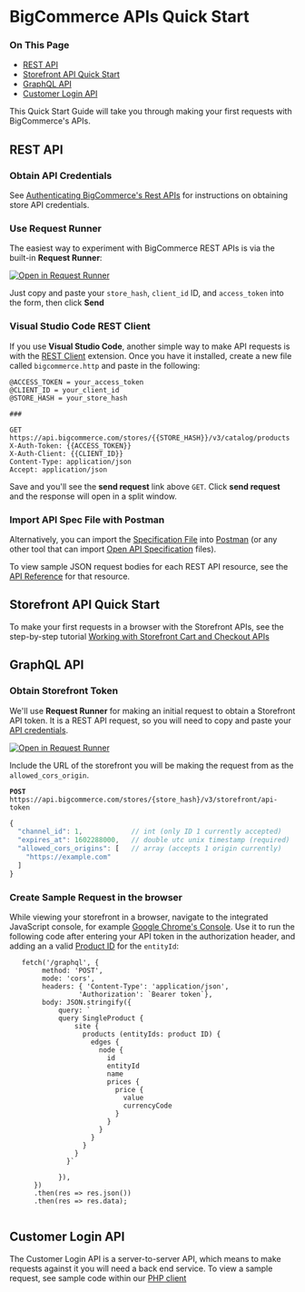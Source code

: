 # BigCommerce APIs Quick Start

<div class="otp" id="no-index">

### On This Page
- [REST API](#rest-api)
- [Storefront API Quick Start](#storefront-api-quick-start)
- [GraphQL API](#graphql-api)
- [Customer Login API](#customer-login-api)

</div>

This Quick Start Guide will take you through making your first requests with BigCommerce's APIs.

## REST API 

### Obtain API Credentials

See [Authenticating BigCommerce's Rest APIs](https://developer.bigcommerce.com/api-docs/getting-started/authentication/rest-api-authentication#obtaining-store-api-credentials#obtaining-store-api-credentials) for instructions on obtaining store API credentials.

### Use Request Runner

The easiest way to experiment with BigCommerce REST APIs is via the built-in **Request Runner**:

[![Open in Request Runner](https://storage.googleapis.com/bigcommerce-production-dev-center/images/Open-Request-Runner.svg)](https://developer.bigcommerce.com/api-reference/store-management/catalog/products/getproducts#requestrunner)

Just copy and paste your `store_hash`, `client_id` ID, and `access_token` into the form, then click **Send**

### Visual Studio Code REST Client

If you use **Visual Studio Code**, another simple way to make API requests is with the [REST Client](https://marketplace.visualstudio.com/items?itemName=humao.rest-client) extension. Once you have it installed, create a new file called `bigcommerce.http` and paste in the following:

```http
@ACCESS_TOKEN = your_access_token
@CLIENT_ID = your_client_id
@STORE_HASH = your_store_hash

###

GET https://api.bigcommerce.com/stores/{{STORE_HASH}}/v3/catalog/products
X-Auth-Token: {{ACCESS_TOKEN}}
X-Auth-Client: {{CLIENT_ID}}
Content-Type: application/json
Accept: application/json
```

Save and you'll see the **send request** link above `GET`. Click **send request** and the response will open in a split window.

### Import API Spec File with Postman

Alternatively, you can import the [Specification File](https://developer.bigcommerce.com/api-reference/store-management/catalog/BigCommerce_Catalog_API.oas2.json) into [Postman](https://www.getpostman.com/) (or any other tool that can import [Open API Specification](https://swagger.io/specification/) files).

To view sample JSON request bodies for each REST API resource, see the [API Reference](https://developer.bigcommerce.com/api-reference) for that resource.

## Storefront API Quick Start

To make your first requests in a browser with the Storefront APIs, see the step-by-step tutorial [Working with Storefront Cart and Checkout APIs](https://developer.bigcommerce.com/api-docs/cart-and-checkout/working-sf-apis)

## GraphQL API 

### Obtain Storefront Token
We'll use **Request Runner** for making an initial request to obtain a Storefront API token. It is a REST API request, so you will need to copy and paste your [API credentials](https://developer.bigcommerce.com/api-docs/getting-started/authentication/rest-api-authentication#obtaining-store-api-credentials#obtaining-store-api-credentials).

[![Open in Request Runner](https://storage.googleapis.com/bigcommerce-production-dev-center/images/Open-Request-Runner.svg)](https://developer.bigcommerce.com/api-reference/cart-checkout/storefront-api-token/api-token/createtoken#requestrunner)

Include the URL of the storefront you will be making the request from as the `allowed_cors_origin`.

**`POST`** `https://api.bigcommerce.com/stores/{store_hash}/v3/storefront/api-token`

```javascript
{
  "channel_id": 1,            // int (only ID 1 currently accepted)
  "expires_at": 1602288000,   // double utc unix timestamp (required)
  "allowed_cors_origins": [   // array (accepts 1 origin currently)
    "https://example.com"
  ]  
}
```

### Create Sample Request in the browser
While viewing your storefront in a browser, navigate to the integrated JavaScript console, for example [Google Chrome's Console](https://developers.google.com/web/tools/chrome-devtools/console). Use it to run the following code after entering your API token in the authorization header, and adding an a valid [Product ID](https://developer.bigcommerce.com/api-reference/store-management/catalog/products/getproductbyid) for the `entityId`:

```javacsript
   fetch('/graphql', {
        method: 'POST',
        mode: 'cors',
        headers: { 'Content-Type': 'application/json',
                 'Authorization': `Bearer token`},
        body: JSON.stringify({ 
            query: `
            query SingleProduct {
                site {
                  products (entityIds: product ID) {
                    edges {
                      node {
                        id 
                        entityId
                        name
                        prices {
                          price {
                            value
                            currencyCode
                          }
                        }
                      }
                    }
                  }
                }
              }`
            
            }),
      })
      .then(res => res.json())
      .then(res => res.data);
  
```

## Customer Login API
The Customer Login API is a server-to-server API, which means to make requests against it you will need a back end service. To view a sample request, see sample code within our [PHP client](
https://github.com/bigcommerce/bigcommerce-api-php/blob/master/src/Bigcommerce/Api/Client.php#L421)

